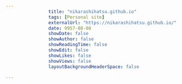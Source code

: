 ---
                title: "nikarashihatsu.github.io"
                tags: [Personal site]
                externalUrl: "https://nikarashihatsu.github.io/"
                date: 9957-08-08
                showDate: false
                showAuthor: false
                showReadingTime: false
                showEdit: false
                showLikes: false
                showViews: false
                layoutBackgroundHeaderSpace: false
                ---

